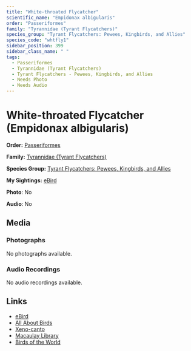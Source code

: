 ```yaml
---
title: "White-throated Flycatcher"
scientific_name: "Empidonax albigularis"
order: "Passeriformes"
family: "Tyrannidae (Tyrant Flycatchers)"
species_group: "Tyrant Flycatchers: Pewees, Kingbirds, and Allies"
species_code: "whtfly1"
sidebar_position: 399
sidebar_class_name: " "
tags: 
  - Passeriformes
  - Tyrannidae (Tyrant Flycatchers)
  - Tyrant Flycatchers - Pewees, Kingbirds, and Allies
  - Needs Photo
  - Needs Audio
---
```


# White-throated Flycatcher (Empidonax albigularis)

**Order:** [Passeriformes](/tags/passeriformes)

**Family:** [Tyrannidae (Tyrant Flycatchers)](/tags/tyrannidae-tyrant-flycatchers)

**Species Group:** [Tyrant Flycatchers: Pewees, Kingbirds, and Allies](/tags/tyrant-flycatchers-pewees-kingbirds-and-allies)

**My Sightings:** [eBird](https://ebird.org/lifelist?r=world&time=life&spp=whtfly1)

**Photo**: No 

**Audio**: No

## Media
### Photographs
No photographs available.

### Audio Recordings
No audio recordings available.

## Links
* [eBird](https://ebird.org/species/whtfly1) 
* [All About Birds](https://www.allaboutbirds.org/guide/whtfly1) 
* [Xeno-canto](https://www.xeno-canto.org/species/empidonax-albigularis) 
* [Macaulay Library](https://search.macaulaylibrary.org/catalog?taxonCode=whtfly1&sort=rating_rank_desc)
* [Birds of the World](https://birdsoftheworld.org/bow/species/whtfly1)
